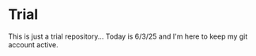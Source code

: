 # Trial
This is just a trial repository...
Today is 6/3/25 and I'm here to keep my git account active.
